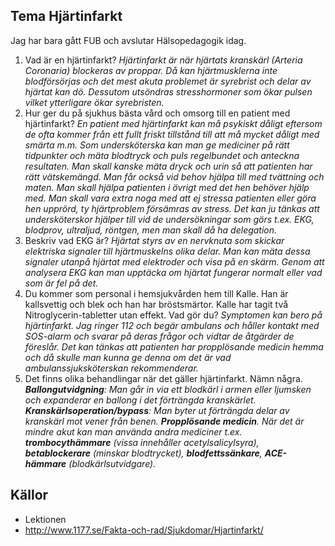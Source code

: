 ## Tema Hjärtinfarkt

Jag har bara gått FUB och avslutar Hälsopedagogik idag.

1. Vad är en hjärtinfarkt?
 _Hjärtinfarkt är när hjärtats kranskärl (Arteria Coronaria) blockeras av proppar. Då kan hjärtmusklerna inte_
 _blodförsörjas och det mest_
 _akuta problemet är syrebrist och delar av hjärtat kan dö. Dessutom utsöndras stresshormoner som ökar pulsen vilket_
 _ytterligare ökar syrebristen._
2. Hur ger du på sjukhus bästa vård och omsorg till en patient med hjärtinfarkt?
 _En patient med hjärtinfarkt kan må psykiskt dåligt eftersom de ofta kommer från ett fullt friskt tillstånd till_
 _att må mycket dåligt med smärta m.m. Som undersköterska kan man ge mediciner på rätt tidpunkter och mäta blodtryck_
 _och puls regelbundet och anteckna resultaten. Man skall kanske mäta dryck och urin så att patienten har rätt_
 _vätskemängd. Man får också vid behov hjälpa till med tvättning och maten. Man skall hjälpa patienten i övrigt med_
 _det hen behöver hjälp med. Man skall vara extra noga med att ej stressa patienten eller göra hen upprörd, ty_
 _hjärtproblem försämras av stress. Det kan ju tänkas att undersköterskor hjälper till vid de undersökningar som_
 _görs t.ex. EKG, blodprov, ultraljud, röntgen, men man skall då ha delegation._
3. Beskriv vad EKG är?
 _Hjärtat styrs av en nervknuta som skickar elektriska signaler till hjärtmuskelns olika delar. Man kan mäta dessa_
 _signaler utanpå hjärtat med elektroder och visa på en skärm. Genom att analysera EKG kan man upptäcka om hjärtat_
 _fungerar normalt eller vad som är fel på det._
4. Du kommer som personal i hemsjukvården hem till Kalle. Han är kallsvettig och blek och han har bröstsmärtor. Kalle har tagit två Nitroglycerin-tabletter utan effekt. Vad gör du?
 _Symptomen kan bero på hjärtinfarkt._ 
 _Jag ringer 112 och begär ambulans och håller kontakt med SOS-alarm och svarar på deras frågor och vidtar de åtgärder de_
 _föreslår. Det kan tänkas att patienten har propplösande medicin hemma och då skulle man kunna ge denna om det är_
 _vad ambulanssjuksköterskan rekommenderar._
5. Det finns olika behandlingar när det gäller hjärtinfarkt. Nämn några.
 _**Ballongutvidgning**: Man går in via ett blodkärl i armen eller ljumsken och expanderar en ballong i det förträngda_
 _kranskärlet._
 _**Kranskärlsoperation/bypass**: Man byter ut förträngda delar av kranskärl mot vener från benen._
 _**Propplösande medicin**. När det är mindre akut kan man använda andra mediciner t.ex. **trombocythämmare**_
 _(vissa innehåller acetylsalicylsyra), **betablockerare** (minskar blodtrycket), **blodfettssänkare**,_
 _**ACE-hämmare** (blodkärlsutvidgare)._
 
## Källor
* Lektionen
* http://www.1177.se/Fakta-och-rad/Sjukdomar/Hjartinfarkt/
